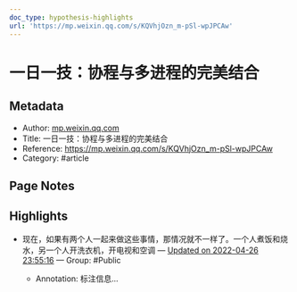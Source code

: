 ```yaml
---
doc_type: hypothesis-highlights
url: 'https://mp.weixin.qq.com/s/KQVhjOzn_m-pSl-wpJPCAw'
---
```

# 一日一技：协程与多进程的完美结合

## Metadata
- Author: [mp.weixin.qq.com]()
- Title: 一日一技：协程与多进程的完美结合
- Reference: https://mp.weixin.qq.com/s/KQVhjOzn_m-pSl-wpJPCAw
- Category: #article

## Page Notes


## Highlights
- 现在，如果有两个人一起来做这些事情，那情况就不一样了。一个人煮饭和烧水，另一个人开洗衣机，开电视和空调 — [Updated on 2022-04-26 23:55:16](https://hyp.is/Q-uauMV5EeyurWsllKaOBw/mp.weixin.qq.com/s/KQVhjOzn_m-pSl-wpJPCAw)  — Group: #Public

   - Annotation: 标注信息...
